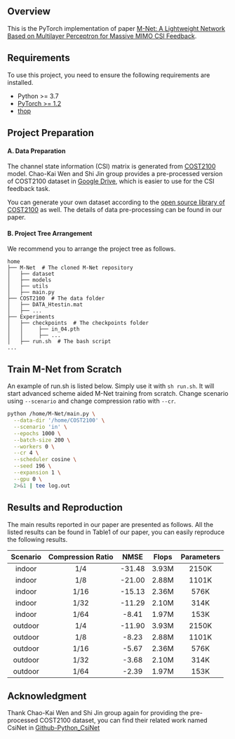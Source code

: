 ## Overview

This is the PyTorch implementation of paper [M-Net: A Lightweight Network Based on Multilayer Perceptron for Massive MIMO CSI Feedback](https://xplorestaging.ieee.org/document/10464906).

## Requirements

To use this project, you need to ensure the following requirements are installed.

- Python >= 3.7
- [PyTorch >= 1.2](https://pytorch.org/get-started/locally/)
- [thop](https://github.com/Lyken17/pytorch-OpCounter)

## Project Preparation

#### A. Data Preparation

The channel state information (CSI) matrix is generated from [COST2100](https://ieeexplore.ieee.org/document/6393523) model. Chao-Kai Wen and Shi Jin group provides a pre-processed version of COST2100 dataset in [Google Drive](https://drive.google.com/drive/folders/1_lAMLk_5k1Z8zJQlTr5NRnSD6ACaNRtj?usp=sharing), which is easier to use for the CSI feedback task.

You can generate your own dataset according to the [open source library of COST2100](https://github.com/cost2100/cost2100) as well. The details of data pre-processing can be found in our paper.

#### B. Project Tree Arrangement

We recommend you to arrange the project tree as follows.

```
home
├── M-Net  # The cloned M-Net repository
│   ├── dataset
│   ├── models
│   ├── utils
│   ├── main.py
├── COST2100  # The data folder
│   ├── DATA_Htestin.mat
│   ├── ...
├── Experiments
│   ├── checkpoints  # The checkpoints folder
│   │     ├── in_04.pth
│   │     ├── ...
│   ├── run.sh  # The bash script
...
```

## Train M-Net from Scratch

An example of run.sh is listed below. Simply use it with `sh run.sh`. It will start advanced scheme aided M-Net training from scratch. Change scenario using `--scenario` and change compression ratio with `--cr`.

``` bash
python /home/M-Net/main.py \
  --data-dir '/home/COST2100' \
  --scenario 'in' \
  --epochs 1000 \
  --batch-size 200 \
  --workers 0 \
  --cr 4 \
  --scheduler cosine \
  --seed 196 \
  --expansion 1 \
  --gpu 0 \
  2>&1 | tee log.out
```

## Results and Reproduction

The main results reported in our paper are presented as follows. All the listed results can be found in Table1 of our paper, you can easily reproduce the following results.


Scenario | Compression Ratio | NMSE | Flops | Parameters
:--: | :--: | :--: | :--: | :--:
indoor | 1/4 | -31.48 | 3.93M | 2150K
indoor | 1/8 | -21.00 | 2.88M | 1101K
indoor | 1/16 | -15.13 | 2.36M | 576K
indoor | 1/32 | -11.29 | 2.10M | 314K
indoor | 1/64 | -8.41 | 1.97M | 153K
outdoor | 1/4 | -11.90 | 3.93M | 2150K
outdoor | 1/8 | -8.23 | 2.88M | 1101K
outdoor | 1/16 | -5.67 | 2.36M | 576K
outdoor | 1/32 | -3.68 | 2.10M | 314K
outdoor | 1/64 | -2.39 | 1.97M | 153K



## Acknowledgment

Thank Chao-Kai Wen and Shi Jin group again for providing the pre-processed COST2100 dataset, you can find their related work named CsiNet in [Github-Python_CsiNet](https://github.com/sydney222/Python_CsiNet) 
